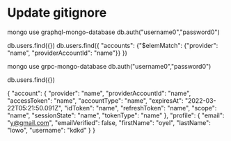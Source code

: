 # Update gitignore
mongo
use graphql-mongo-database
db.auth("username0","password0")

db.users.find({})
db.users.find({ "accounts": {"$elemMatch": {"provider": "name", "providerAccountId": "name"}} })

mongo
use grpc-mongo-database
db.auth("username0","password0")

db.users.find({})


{
  "account": {
    "provider": "name",
    "providerAccountId": "name",
    "accessToken": "name",
    "accountType": "name",
    "expiresAt": "2022-03-22T05:21:50.091Z",
    "idToken": "name",
    "refreshToken": "name",
    "scope": "name",
    "sessionState": "name",
    "tokenType": "name"
  },
  "profile": {
    "email": "y@gmail.com",
    "emailVerified": false,
    "firstName": "oyel",
    "lastName": "lowo",
    "username": "kdkd"
  }
}
